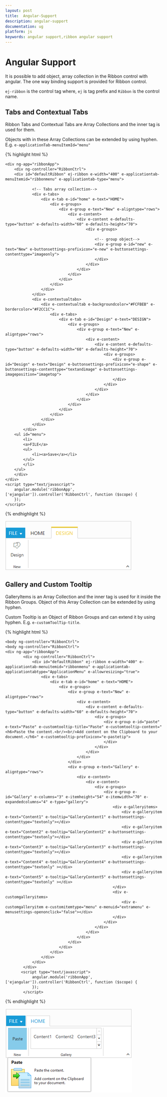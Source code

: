 ```yaml
---
layout: post
title:  Angular-Support
description: angular-support
documentation: ug
platform: js
keywords: angular support,ribbon angular support
---
```


# Angular Support 

It is possible to add object, array collection in the Ribbon control with angular. The one way binding support is provided for Ribbon control.

`ej-ribbon` is the control tag where, `ej` is tag prefix and `Ribbon` is the control name.

## Tabs and Contextual Tabs

Ribbon Tabs and Contextual Tabs are Array Collections and the inner tag is used for them.

Objects with in these Array Collections can be extended by using hyphen. E.g. `e-applicationTab-menuItemId="menu"`

{% highlight html %}

	<div ng-app="ribbonApp">
		<div ng-controller="RibbonCtrl">
		<div id="defaultRibbon" ej-ribbon e-width="400" e-applicationtab-menuItemid="ribbonmenu" e-applicationtab-type="menu">
			
				<!-- Tabs array collection-->
				<div e-tabs>
					<div e-tab e-id="home" e-text="HOME">
						<div e-groups>
							<div e-group e-text="New" e-aligntype="rows">
								<div e-content>
									<div e-content e-defaults-type="button" e-defaults-width="60" e-defaults-height="70">
										<div e-groups>
							
											<!-- group object-->
											<div e-group e-id="new" e-text="New" e-buttonsettings-prefixicon="e-new" e-buttonsettings-contenttype="imageonly">
											</div>
										</div>
									</div>
								</div>
							</div>
						</div>
					</div>
				</div>
				<div e-contextualtabs>
					<div e-contextualtab e-backgroundcolor="#FCFBEB" e-bordercolor="#F2CC1C">
						<div e-tabs>
							<div e-tab e-id="Design" e-text="DESIGN">
								<div e-groups>
									<div e-group e-text="New" e-aligntype="rows">
										<div e-content>
											<div e-content e-defaults-type="button" e-defaults-width="60" e-defaults-height="70">
												<div e-groups>
													<div e-group e-id="Design" e-text="Design" e-buttonsettings-prefixicon="e-shape" e-buttonsettings-contenttype="textandimage" e-buttonsettings-imageposition="imagetop">
													</div>
												</div>
											</div>
										</div>
									</div>
								</div>
							</div>
						</div>
					</div>
				</div>
			</div>
		<ul id="menu">
			<li>
			<a>FILE</a>
			<ul>
				<li><a>Save</a></li>
			</ul>
			</li>
		</ul>
		</div>
	</div>
	<script type="text/javascript">
		angular.module('ribbonApp', ['ejangular']).controller('RibbonCtrl', function ($scope) {
		});
	</script>

{% endhighlight %}

![](/js/Ribbon/Angular-Support_images/Angular-Support_img1.png)

## Gallery and Custom Tooltip                

GalleryItems is an Array Collection and the inner tag is used for it inside the Ribbon Groups. Object of this Array Collection can be extended by using hyphen. 

Custom Tooltip is an Object of Ribbon Groups and can extend it by using hyphen. E.g. `e-customToolTip-title`.

{% highlight html %}

	<body ng-controller="RibbonCtrl">
	<body ng-controller="RibbonCtrl">
	<div ng-app="ribbonApp">
			<div ng-controller="RibbonCtrl">
				<div id="defaultRibbon" ej-ribbon e-width="400" e-applicationtab-menuitemid="ribbonmenu" e-applicationtab-applicationtabtype="ApplicationMenu" e-allowresizing="true">
					<div e-tabs>
						<div e-tab e-id="home" e-text="HOME">
							<div e-groups>
								<div e-group e-text="New" e-aligntype="rows">
									<div e-content>
										<div e-content e-defaults-type="button" e-defaults-width="60" e-defaults-height="70">
											<div e-groups>
												<div e-group e-id="paste" e-text="Paste" e-customtooltip-title="Paste" e-customtooltip-content="<h6>Paste the content.<br/><br/>Add content on the Clipboard to your document.</h6>" e-customtooltip-prefixicon="e-pastetip">
												</div>
											</div>
										</div>
									</div>
								</div>
								<div e-group e-text="Gallery" e-aligntype="rows">
									<div e-content>
										<div e-content>
											<div e-groups>
												<div e-group e-id="Gallery" e-columns="3" e-itemheight="54" e-itemwidth="70" e-expandedcolumns="4" e-type="gallery">
													<div e-galleryitems>
														<div e-galleryitem e-text="Content1" e-tooltip="GalleryContent1" e-buttonsettings-contenttype="textonly"></div>
														<div e-galleryitem e-text="Content2" e-tooltip="GalleryContent2" e-buttonsettings-contenttype="textonly"></div>
														<div e-galleryitem e-text="Content3" e-tooltip="GalleryContent3" e-buttonsettings-contenttype="textonly"></div>
														<div e-galleryitem e-text="Content4" e-tooltip="GalleryContent4" e-buttonsettings-contenttype="textonly" ></div>
														<div e-galleryitem e-text="Content5" e-tooltip="GalleryContent5" e-buttonsettings-contenttype="textonly" ></div>
													</div>
													<div e-customgalleryitems>
														<div e-customgalleryitem e-customitemtype="menu" e-menuid="extramenu" e-menusettings-openonclick="false"></div>
													</div>
												</div>
											</div>
										</div>
									</div>
								</div>
							</div>
						</div>
					</div>
				</div>
			</div>
	       <script type="text/javascript">
				angular.module('ribbonApp', ['ejangular']).controller('RibbonCtrl', function ($scope) {
				});
			</script>

{% endhighlight %}

![](/js/Ribbon/Angular-Support_images/Angular-Support_img2.png)